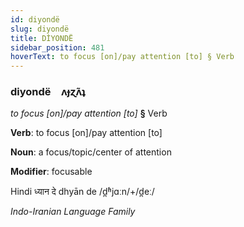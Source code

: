 ```yaml
---
id: diyondë
slug: diyondë
title: DİYONDË
sidebar_position: 481
hoverText: to focus [on]/pay attention [to] § Verb
---
```


### diyondë&emsp;<span kind="abugida">ʌɟɀ̃ʌʇ</span>

*to focus [on]/pay attention [to]* **§** Verb

**Verb**: to focus [on]/pay attention [to]

**Noun**: a focus/topic/center of attention

**Modifier**: focusable

Hindi ध्यान दे dhyān de /d̪ʱjɑːn/+/d̪eː/

*Indo-Iranian Language Family*